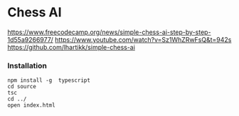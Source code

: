 # Chess AI

https://www.freecodecamp.org/news/simple-chess-ai-step-by-step-1d55a9266977/
https://www.youtube.com/watch?v=Sz1WhZRwFsQ&t=942s
https://github.com/lhartikk/simple-chess-ai

### Installation
```
npm install -g  typescript
cd source
tsc
cd ../
open index.html
```

